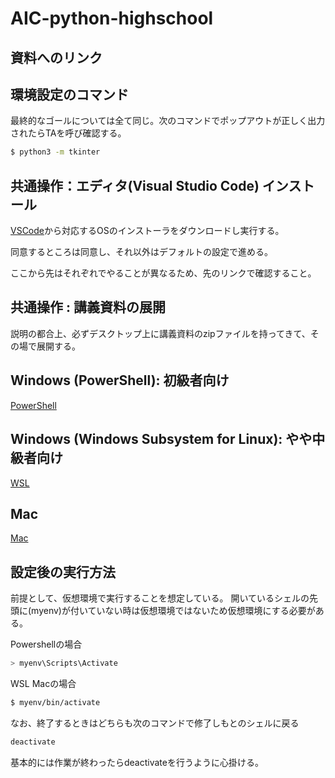 # AIC-python-highschool

## 資料へのリンク

## 環境設定のコマンド

最終的なゴールについては全て同じ。次のコマンドでポップアウトが正しく出力されたらTAを呼び確認する。
```bash
$ python3 -m tkinter
```

## 共通操作：エディタ(Visual Studio Code) インストール

[VSCode](https://code.visualstudio.com/download)から対応するOSのインストーラをダウンロードし実行する。

同意するところは同意し、それ以外はデフォルトの設定で進める。

ここから先はそれぞれでやることが異なるため、先のリンクで確認すること。

## 共通操作 : 講義資料の展開
説明の都合上、必ずデスクトップ上に講義資料のzipファイルを持ってきて、その場で展開する。

## Windows (PowerShell): 初級者向け
[PowerShell](Powershell.md)

## Windows (Windows Subsystem for Linux): やや中級者向け
[WSL](./WSL.md)

## Mac
[Mac](./Mac.md)


## 設定後の実行方法
前提として、仮想環境で実行することを想定している。
開いているシェルの先頭に(myenv)が付いていない時は仮想環境ではないため仮想環境にする必要がある。

Powershellの場合
```powershell
> myenv\Scripts\Activate
```
WSL Macの場合
```bash
$ myenv/bin/activate
```

なお、終了するときはどちらも次のコマンドで修了しもとのシェルに戻る
```bash
deactivate
```
基本的には作業が終わったらdeactivateを行うように心掛ける。

